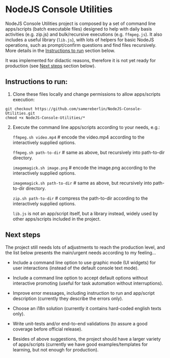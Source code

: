 # NodeJS Console Utilities

NodeJS Console Utilities project is composed by a set of command line apps/scripts (batch executable files) designed to help with daily basis activities (e.g. zip.js) and bulk/recursive executions (e.g. `ffmpeg.js`). It also includes a useful library (`lib.js`), with lots of helpers for basic NodeJS operations, such as prompt/confirm questions and find files recursively. More details in the [Instructions to run](#instructions-to-run) section below.

It was implemented for didactic reasons, therefore it is not yet ready for production (see [Next steps](#next-steps) section below).

## Instructions to run:

1. Clone these files locally and change permissions to allow apps/scripts execution:

```
git checkout https://github.com/samereberlin/NodeJS-Console-Utilities.git
chmod +x NodeJS-Console-Utilities/*
```

2. Execute the command line apps/scripts according to your needs, e.g.:

    `ffmpeg.sh video.mp4` # encode the video.mp4 according to the interactively supplied options.

    `ffmpeg.sh path-to-dir` # same as above, but recursively into path-to-dir directory.

    `imagemagick.sh image.png` # encode the image.png according to the interactively supplied options.

    `imagemagick.sh path-to-dir` # same as above, but recursively into path-to-dir directory.

    `zip.sh path-to-dir` # compress the path-to-dir according to the interactively supplied options.

    `lib.js` is not an app/script itself, but a library instead, widely used by other apps/scripts included in the project.

## Next steps

The project still needs lots of adjustments to reach the production level, and the list below presents the main/urgent needs according to my feeling...

-   Include a command line option to use graphic mode (UI widgets) for user interactions (instead of the default console text mode).

-   Include a command line option to accept default options without interactive promoting (useful for task automation without interruptions).

-   Improve error messages, including instruction to run and app/script description (currently they describe the errors only).

-   Choose an i18n solution (currently it contains hard-coded english texts only).

-   Write unit-tests and/or end-to-end validations (to assure a good coverage before official release).

-   Besides of above suggestions, the project should have a larger variety of apps/scripts (currently we have good examples/templates for learning, but not enough for production).
